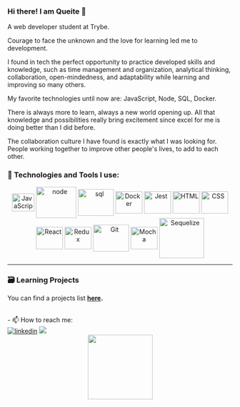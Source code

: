 

### Hi there! I am Queite 👋
A web developer student at Trybe.

Courage to face the unknown and the love for learning led me to development.

I found in tech the perfect opportunity to practice developed skills and knowledge, such as time management and organization, analytical thinking, collaboration, open-mindedness, and adaptability while learning and improving so many others.

My favorite technologies until now are: JavaScript, Node, SQL, Docker.

There is always more to learn, always a new world opening up. All that knowledge and possibilities really bring excitement since excel for me is doing better than I did before.

The collaboration culture I have found is exactly what I was looking for. People working together to improve other people's lives, to add to each other.

  ### :wrench: Technologies and Tools I use:
<div align="center">
  <img align="center" alt="JavaScript" height="40" width="50" src="https://cdn.jsdelivr.net/gh/devicons/devicon/icons/javascript/javascript-plain.svg" />
  <img align="center" alt="node" height="70" width="90" src="https://cdn.jsdelivr.net/gh/devicons/devicon/icons/nodejs/nodejs-original-wordmark.svg" />
  <img align="center" alt="sql" height="60" width="80" src="https://cdn.jsdelivr.net/gh/devicons/devicon/icons/mysql/mysql-plain-wordmark.svg" />
  <img align="center" alt="Docker" height="50" width="60" src="https://cdn.jsdelivr.net/gh/devicons/devicon/icons/docker/docker-original-wordmark.svg" />
  <img align="center" alt="Jest" height="50" width="60" src="https://cdn.jsdelivr.net/gh/devicons/devicon/icons/jest/jest-plain.svg" />
  <img align="center" alt="HTML" height="50" width="60" src="https://cdn.jsdelivr.net/gh/devicons/devicon/icons/html5/html5-original-wordmark.svg" />
  <img align="center" alt="CSS" height="50" width="60" src="https://cdn.jsdelivr.net/gh/devicons/devicon/icons/css3/css3-original-wordmark.svg" />
  <img align="center" alt="React" height="50" width="60" src="https://cdn.jsdelivr.net/gh/devicons/devicon/icons/react/react-original-wordmark.svg" />
  <img align="center" alt="Redux" height="50" width="60" src="https://cdn.jsdelivr.net/gh/devicons/devicon/icons/redux/redux-original.svg" /> 
  <img align="center" alt="Git" height="60" width="80" src="https://cdn.jsdelivr.net/gh/devicons/devicon/icons/git/git-original-wordmark.svg" />
  <img align="center" alt="Mocha" height="50" width="60" src="https://cdn.jsdelivr.net/gh/devicons/devicon/icons/mocha/mocha-plain.svg" />
  <img align="center" alt="Sequelize" height="90" width="100" src="https://cdn.jsdelivr.net/gh/devicons/devicon/icons/sequelize/sequelize-original-wordmark.svg" />
</div>

----
### :card_file_box: Learning Projects
You can find a projects list **[here](https://github.com/queite/queite.github.io/tree/main/LearningProjects).**

<br>
  - 📫 How to reach me:
<div>
  <a href='https://www.linkedin.com/in/queitesc/' target="_blank"><img alt="linkedin" src="https://img.shields.io/badge/LinkedIn-0077B5?style=for-the-badge&logo=linkedin&logoColor=white" higth="13px"/></a>
  <a href = "mailto:queitesc@gmail.com"><img src="https://img.shields.io/badge/-Gmail-%23333?style=for-the-badge&logo=gmail&logoColor=white" target="_blank"></a>
</div>
<div align="center">
  <img height="145em" src="https://github-readme-stats.vercel.app/api/top-langs/?username=queite&layout=compact&langs_count=7&theme=radical"/>
</div>
<!--
**queite/queite** is a ✨ _special_ ✨ repository because its `README.md` (this file) appears on your GitHub profile.

Here are some ideas to get you started:

- 🔭 I’m currently working on ...
- 👯 I’m looking to collaborate on ...
- 🤔 I’m looking for help with ...
- 💬 Ask me about ...
- 📫 How to reach me: ...
- 😄 Pronouns: ...
- ⚡ Fun fact: ...
-->
